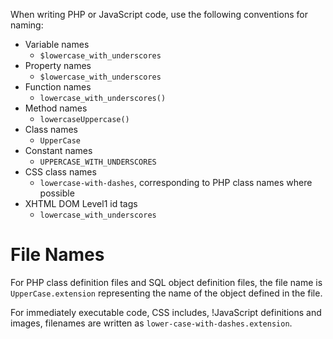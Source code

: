 When writing PHP or JavaScript code, use the following conventions for naming:

 * Variable names
   * ```$lowercase_with_underscores```
 * Property names
   * ```$lowercase_with_underscores```
 * Function names
   * ```lowercase_with_underscores()```
 * Method names
   * ```lowercaseUppercase()```
 * Class names
   * ```UpperCase```
 * Constant names
   * ```UPPERCASE_WITH_UNDERSCORES```
 * CSS class names
   * ```lowercase-with-dashes```, corresponding to PHP class names where possible
 * XHTML DOM  Level1 id tags
   * ```lowercase_with_underscores```

File Names
==========
For PHP class definition files and SQL object definition files, the file name
is ```UpperCase.extension``` representing the name of the object defined in
the file.

For immediately executable code, CSS includes, !JavaScript definitions and
images, filenames are written as ```lower-case-with-dashes.extension```.